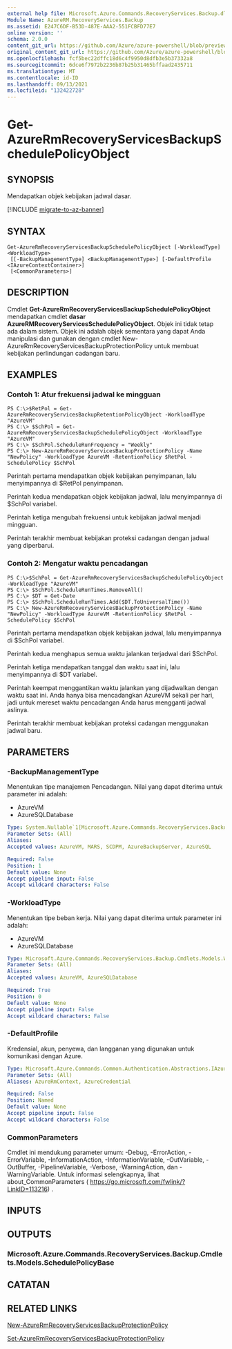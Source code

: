 ```yaml
---
external help file: Microsoft.Azure.Commands.RecoveryServices.Backup.dll-Help.xml
Module Name: AzureRM.RecoveryServices.Backup
ms.assetid: E247C6DF-B53D-487E-AAA2-551FCBFD77E7
online version: ''
schema: 2.0.0
content_git_url: https://github.com/Azure/azure-powershell/blob/preview/src/ResourceManager/RecoveryServices.Backup/Commands.RecoveryServices.Backup/help/Get-AzureRmRecoveryServicesBackupSchedulePolicyObject.md
original_content_git_url: https://github.com/Azure/azure-powershell/blob/preview/src/ResourceManager/RecoveryServices.Backup/Commands.RecoveryServices.Backup/help/Get-AzureRmRecoveryServicesBackupSchedulePolicyObject.md
ms.openlocfilehash: fcf5bec22dffc18d6c4f9950d8dfb3e5b37332a8
ms.sourcegitcommit: 6dce6f7972b2236b87b25b31465bffaad2435711
ms.translationtype: MT
ms.contentlocale: id-ID
ms.lasthandoff: 09/13/2021
ms.locfileid: "132422728"
---
```

# Get-AzureRmRecoveryServicesBackupSchedulePolicyObject

## SYNOPSIS
Mendapatkan objek kebijakan jadwal dasar.

[!INCLUDE [migrate-to-az-banner](../../includes/migrate-to-az-banner.md)]

## SYNTAX

```
Get-AzureRmRecoveryServicesBackupSchedulePolicyObject [-WorkloadType] <WorkloadType>
 [[-BackupManagementType] <BackupManagementType>] [-DefaultProfile <IAzureContextContainer>]
 [<CommonParameters>]
```

## DESCRIPTION
Cmdlet **Get-AzureRmRecoveryServicesBackupSchedulePolicyObject** mendapatkan cmdlet **dasar AzureRMRecoveryServicesSchedulePolicyObject**.
Objek ini tidak tetap ada dalam sistem.
Objek ini adalah objek sementara yang dapat Anda manipulasi dan gunakan dengan cmdlet New-AzureRmRecoveryServicesBackupProtectionPolicy untuk membuat kebijakan perlindungan cadangan baru.

## EXAMPLES

### Contoh 1: Atur frekuensi jadwal ke mingguan
```
PS C:\>$RetPol = Get-AzureRmRecoveryServicesBackupRetentionPolicyObject -WorkloadType "AzureVM" 
PS C:\> $SchPol = Get-AzureRmRecoveryServicesBackupSchedulePolicyObject -WorkloadType "AzureVM" 
PS C:\> $SchPol.ScheduleRunFrequency = "Weekly"
PS C:\> New-AzureRmRecoveryServicesBackupProtectionPolicy -Name "NewPolicy" -WorkloadType AzureVM -RetentionPolicy $RetPol -SchedulePolicy $SchPol
```

Perintah pertama mendapatkan objek kebijakan penyimpanan, lalu menyimpannya di $RetPol penyimpanan.

Perintah kedua mendapatkan objek kebijakan jadwal, lalu menyimpannya di $SchPol variabel.

Perintah ketiga mengubah frekuensi untuk kebijakan jadwal menjadi mingguan.

Perintah terakhir membuat kebijakan proteksi cadangan dengan jadwal yang diperbarui.

### Contoh 2: Mengatur waktu pencadangan
```
PS C:\>$SchPol = Get-AzureRmRecoveryServicesBackupSchedulePolicyObject -WorkloadType "AzureVM" 
PS C:\> $SchPol.ScheduleRunTimes.RemoveAll()
PS C:\> $DT = Get-Date
PS C:\> $SchPol.ScheduleRunTimes.Add($DT.ToUniversalTime())
PS C:\> New-AzureRmRecoveryServicesBackupProtectionPolicy -Name "NewPolicy" -WorkloadType AzureVM -RetentionPolicy $RetPol -SchedulePolicy $SchPol
```

Perintah pertama mendapatkan objek kebijakan jadwal, lalu menyimpannya di $SchPol variabel.

Perintah kedua menghapus semua waktu jalankan terjadwal dari $SchPol.

Perintah ketiga mendapatkan tanggal dan waktu saat ini, lalu menyimpannya di $DT variabel.

Perintah keempat menggantikan waktu jalankan yang dijadwalkan dengan waktu saat ini.
Anda hanya bisa mencadangkan AzureVM sekali per hari, jadi untuk mereset waktu pencadangan Anda harus mengganti jadwal aslinya.

Perintah terakhir membuat kebijakan proteksi cadangan menggunakan jadwal baru.

## PARAMETERS

### -BackupManagementType
Menentukan tipe manajemen Pencadangan.
Nilai yang dapat diterima untuk parameter ini adalah:

- AzureVM 
- AzureSQLDatabase

```yaml
Type: System.Nullable`1[Microsoft.Azure.Commands.RecoveryServices.Backup.Cmdlets.Models.BackupManagementType]
Parameter Sets: (All)
Aliases: 
Accepted values: AzureVM, MARS, SCDPM, AzureBackupServer, AzureSQL

Required: False
Position: 1
Default value: None
Accept pipeline input: False
Accept wildcard characters: False
```

### -WorkloadType
Menentukan tipe beban kerja.
Nilai yang dapat diterima untuk parameter ini adalah:

- AzureVM 
- AzureSQLDatabase

```yaml
Type: Microsoft.Azure.Commands.RecoveryServices.Backup.Cmdlets.Models.WorkloadType
Parameter Sets: (All)
Aliases: 
Accepted values: AzureVM, AzureSQLDatabase

Required: True
Position: 0
Default value: None
Accept pipeline input: False
Accept wildcard characters: False
```

### -DefaultProfile
Kredensial, akun, penyewa, dan langganan yang digunakan untuk komunikasi dengan Azure.

```yaml
Type: Microsoft.Azure.Commands.Common.Authentication.Abstractions.IAzureContextContainer
Parameter Sets: (All)
Aliases: AzureRmContext, AzureCredential

Required: False
Position: Named
Default value: None
Accept pipeline input: False
Accept wildcard characters: False
```

### CommonParameters
Cmdlet ini mendukung parameter umum: -Debug, -ErrorAction, -ErrorVariable, -InformationAction, -InformationVariable, -OutVariable, -OutBuffer, -PipelineVariable, -Verbose, -WarningAction, dan -WarningVariable. Untuk informasi selengkapnya, lihat about_CommonParameters ( https://go.microsoft.com/fwlink/?LinkID=113216) .

## INPUTS

## OUTPUTS

### Microsoft.Azure.Commands.RecoveryServices.Backup.Cmdlets.Models.SchedulePolicyBase

## CATATAN

## RELATED LINKS

[New-AzureRmRecoveryServicesBackupProtectionPolicy](./New-AzureRmRecoveryServicesBackupProtectionPolicy.md)

[Set-AzureRmRecoveryServicesBackupProtectionPolicy](./Set-AzureRmRecoveryServicesBackupProtectionPolicy.md)


